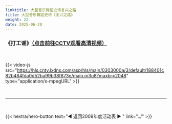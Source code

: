```yaml
---
linktitle: 大型音乐舞蹈史诗复兴之路
title: 大型音乐舞蹈史诗《复兴之路》
weight: 22
date: 2025-06-20
---
```


### 《打工谣》[（点击前往CCTV观看高清视频）](https://tv.cctv.com/2011/01/20/VIDEqaYBYWI4st4kRdMFm1F2110111.shtml)

<br>

{{< video-js src="https://hls.cntv.lxdns.com/asp/hls/main/0303000a/3/default/188401c82b484fda0d52ba99b38f873e/main.m3u8?maxbr=2048" type="application/x-mpegURL" >}}




<br>
<hr>
<br>

{{< hextra/hero-button text="◀ 返回2009年度活动表 ▶ " link="../" >}}